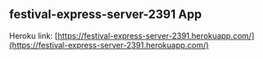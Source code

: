 ## festival-express-server-2391 App

Heroku link: [https://festival-express-server-2391.herokuapp.com/](https://festival-express-server-2391.herokuapp.com/)
